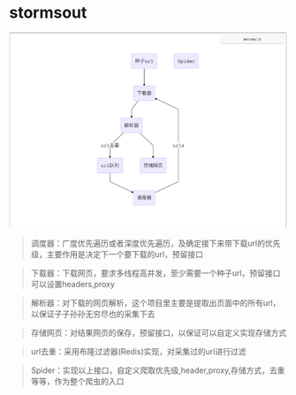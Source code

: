# stormsout


![流程图](https://github.com/longxiaoyun/stormsout/blob/master/intro.png)


>调度器：广度优先遍历或者深度优先遍历，及确定接下来带下载url的优先级，主要作用是决定下一个要下载的url，预留接口



>下载器：下载网页，要求多线程高并发，至少需要一个种子url，预留接口可以设置headers,proxy



>解析器：对下载的网页解析，这个项目里主要是提取出页面中的所有url，以保证子子孙孙无穷尽也的采集下去



>存储网页：对结果网页的保存，预留接口，以保证可以自定义实现存储方式



>url去重：采用布隆过滤器(Redis)实现，对采集过的url进行过滤



>Spider：实现以上接口，自定义爬取优先级,header,proxy,存储方式，去重等等，作为整个爬虫的入口
